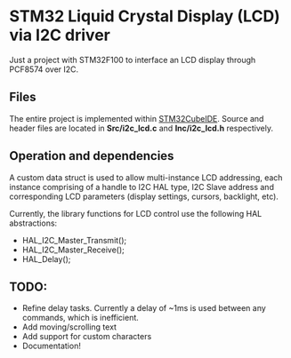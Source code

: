 # STM32 Liquid Crystal Display (LCD) via I2C driver

Just a project with STM32F100 to interface an LCD display through PCF8574 over I2C. 

## Files
The entire project is implemented within [STM32CubeIDE](https://www.st.com/en/development-tools/stm32cubeide.html). 
Source and header files are located in **Src/i2c_lcd.c** and **Inc/i2c_lcd.h** respectively. 

## Operation and dependencies
A custom data struct is used to allow multi-instance LCD addressing, each instance comprising of a handle to I2C HAL type, I2C Slave address and corresponding LCD parameters (display settings, cursors, backlight, etc).

Currently, the library functions for LCD control use the following HAL abstractions:
- HAL_I2C_Master_Transmit();
- HAL_I2C_Master_Receive();
- HAL_Delay();

## TODO:
- Refine delay tasks. Currently a delay of ~1ms is used between any commands, which is inefficient.
- Add moving/scrolling text
- Add support for custom characters
- Documentation!
 
